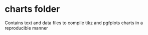 # charts folder

Contains text and data files to compile tikz and pgfplots charts in a 
reproducible manner